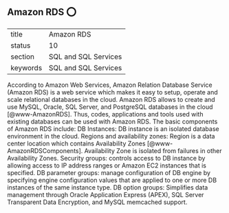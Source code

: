 ## Amazon RDS :o:


|          |                      |
| -------- | -------------------- |
| title    | Amazon RDS           | 
| status   | 10                   |
| section  | SQL and SQL Services |
| keywords | SQL and SQL Services |



According to Amazon Web Services, Amazon Relation Database Service
(Amazon RDS) is a web service which makes it easy to setup, operate
and scale relational databases in the cloud. Amazon RDS allows to
create and use MySQL, Oracle, SQL Server, and PostgreSQL databases in
the cloud [@www-AmazonRDS]. Thus, codes, applications and tools
used with existing databases can be used with Amazon RDS. The basic
components of Amazon RDS include: DB Instances: DB instance is an
isolated database environment in the cloud. Regions and availability
zones: Region is a data center location which contains Availability
Zones [@www-AmazonRDSComponents]. Availability Zone is isolated
from failures in other Availability Zones. Security groups: controls
access to DB instance by allowing access to IP address ranges or
Amazon EC2 instances that is specified. DB parameter groups: manage
configuration of DB engine by specifying engine configuration values
that are applied to one or more DB instances of the same instance
type. DB option groups: Simplifies data management through Oracle
Application Express (APEX), SQL Server Transparent Data Encryption,
and MySQL memcached support.



     
